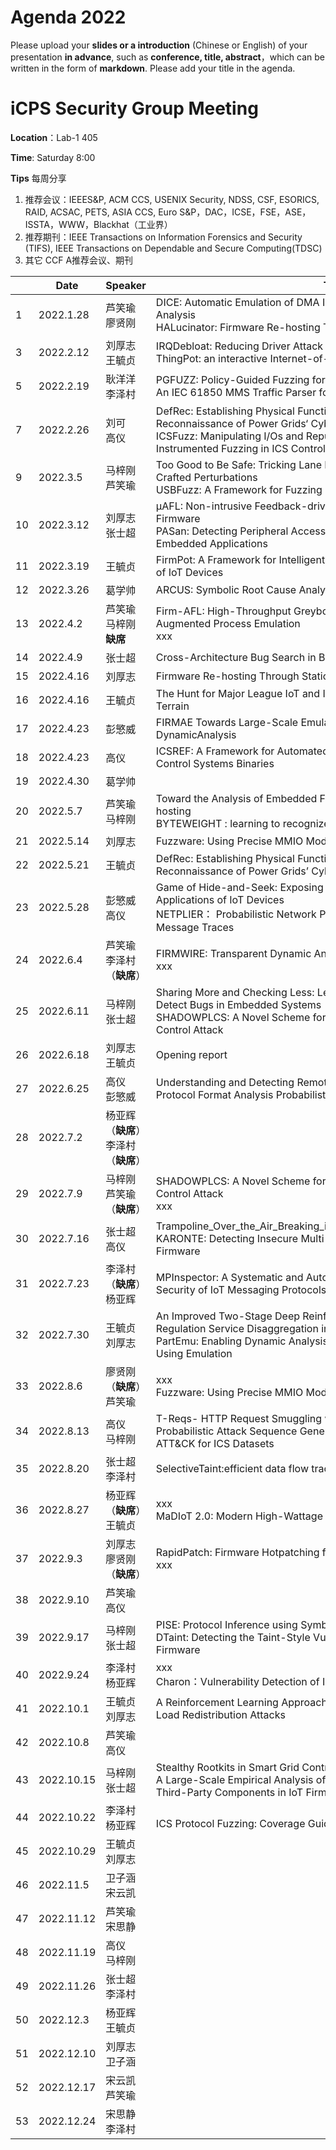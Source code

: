 # Agenda 2022
Please upload your **slides or a introduction** (Chinese or English) of your presentation **in advance**, such as **conference, title, abstract**，which can be written in the form of **markdown**. Please add your title in the agenda.
# iCPS Security Group Meeting
**Location**：Lab-1 405

**Time**: Saturday 8:00

**Tips** 每周分享
1. 推荐会议：IEEES&P, ACM CCS, USENIX Security, NDSS, CSF, ESORICS, RAID, ACSAC, PETS, ASIA CCS, Euro S&P，DAC，ICSE，FSE，ASE，ISSTA，WWW，Blackhat（工业界）
2. 推荐期刊：IEEE Transactions on Information Forensics and Security (TIFS), IEEE Transactions on Dependable and Secure Computing(TDSC)
3. 其它 CCF A推荐会议、期刊

|  |Date  | Speaker | Title |Reporter|
| --- | --- | --- | --- |---|
| 1 | 2022.1.28 |芦笑瑜<br>廖贤刚  | DICE: Automatic Emulation of DMA Input Channels for Dynamic Firmware Analysis<br>HALucinator: Firmware Re-hosting Through Abstraction Layer Emulation  |
| 3 | 2022.2.12 |刘厚志<br>王毓贞  | IRQDebloat: Reducing Driver Attack Surface in Embedded Devices<br>ThingPot: an interactive Internet-of-Things honeypot |
| 5 | 2022.2.19 |耿洋洋<br>李泽村   | PGFUZZ: Policy-Guided Fuzzing  for Robotic Vehicles<br>An IEC 61850 MMS Traffic Parser for Customizable and Efficient Intrusion |
| 7 | 2022.2.26 |刘可<br>高仪  | DefRec: Establishing Physical Function Virtualization to Disrupt Reconnaissance of Power Grids‘ Cyber-Physical Infrastructures<br>ICSFuzz: Manipulating I/Os and Repurposing Binary Code to Enable Instrumented Fuzzing in ICS Control Applications |
| 9 | 2022.3.5 |马梓刚<br>芦笑瑜  | Too Good to Be Safe: Tricking Lane Detection in Autonomous Driving with Crafted Perturbations <br> USBFuzz: A Framework for Fuzzing USB Drivers by Device Emulation |
| 10 | 2022.3.12 |刘厚志<br>张士超  | μAFL: Non-intrusive Feedback-driven Fuzzing for Microcontroller Firmware<br>PASan: Detecting Peripheral Access Concurrency Bugs within Bare-Metal Embedded Applications |
| 11 | 2022.3.19 |王毓贞  | FirmPot: A Framework for Intelligent-Interaction Honeypots Using Firmware of IoT Devices |
| 12 | 2022.3.26 |葛学帅  | ARCUS: Symbolic Root Cause Analysis of Exploits in Production Systems |
| 13 | 2022.4.2 |芦笑瑜<br>马梓刚 **缺席**  | Firm-AFL: High-Throughput Greybox Fuzzing of IoT Firmware via Augmented Process Emulation<br>xxx |
| 14 | 2022.4.9 |张士超  | Cross-Architecture Bug Search in Binary Executables |
| 15 | 2022.4.16 |刘厚志  | Firmware Re-hosting Through Static Binary-level Porting |
| 16 | 2022.4.16 |王毓贞  | The Hunt for Major League IoT and ICS Threats A Deep Dive into IoT Threat Terrain |
| 17 | 2022.4.23 |彭慜威  | FIRMAE Towards Large-Scale Emulation of IoT Firmware for DynamicAnalysis |
| 18 | 2022.4.23 |高仪  | ICSREF: A Framework for Automated Reverse Engineering of Industrial Control Systems Binaries |
| 19 | 2022.4.30 |葛学帅  |  |
| 20 | 2022.5.7 |芦笑瑜<br>马梓刚| Toward the Analysis of Embedded Firmware through Automated Re-hosting<br>BYTEWEIGHT : learning to recognize fuctions in Binary Code |
| 21 | 2022.5.14 |刘厚志| Fuzzware: Using Precise MMIO Modeling for Effective Firmware Fuzzing|
| 22 | 2022.5.21 |王毓贞  | DefRec: Establishing Physical Function Virtualization to Disrupt Reconnaissance of Power Grids’ Cyber-Physical Infrastructures|
| 23 | 2022.5.28 |彭慜威<br>高仪  | Game of Hide-and-Seek: Exposing Hidden Interfaces in Embedded Web Applications of IoT Devices<br>NETPLIER： Probabilistic Network Protocol Reverse Engineering from Message Traces |
| 24 | 2022.6.4 |芦笑瑜<br>李泽村（**缺席**）  | FIRMWIRE: Transparent Dynamic Analysis for Cellular Baseband Firmware<br>xxx |） |
| 25 | 2022.6.11 |马梓刚<br>张士超  |Sharing More and Checking Less: Leveraging Common Input Keywords to Detect Bugs in Embedded Systems<br> SHADOWPLCS: A Novel Scheme for Remote Detection of Industrial Process Control Attack|
| 26 | 2022.6.18 |刘厚志 <br>王毓贞 |Opening report |
| 27 | 2022.6.25 |高仪<br>彭慜威  |  Understanding and Detecting Remote Infection on Linux-based IoT Devices <br> Protocol Format Analysis Probabilistic Graphical Model Summary |
| 28 | 2022.7.2 | 杨亚辉（**缺席**）<br>李泽村（**缺席**） |  |
| 29 | 2022.7.9 | 马梓刚<br>芦笑瑜（**缺席**） | SHADOWPLCS: A Novel Scheme for Remote Detection of Industrial Process Control Attack<br>xxx ||
| 30 | 2022.7.16 |张士超<br> 高仪 |Trampoline_Over_the_Air_Breaking_in_IoT_Devices_Through_MQTT_Brokers <br> KARONTE: Detecting Insecure Multi-binary Interactions in Embedded Firmware  |
| 31 | 2022.7.23 |李泽村（**缺席**）<br> 杨亚辉 | MPInspector: A Systematic and Automatic Approach for Evaluating the Security of IoT Messaging Protocols |
| 32 | 2022.7.30 |王毓贞<br> 刘厚志 | An Improved Two-Stage Deep Reinforcement Learning Approach for Regulation Service Disaggregation in a Virtual Power Plant <br> PartEmu: Enabling Dynamic Analysis of Real-World TrustZone Software Using Emulation |
| 33 | 2022.8.6 | 廖贤刚（**缺席**）<br> 芦笑瑜 | xxx<br>Fuzzware: Using Precise MMIO Modeling for Effective Firmware Fuzzing || 
| 34 | 2022.8.13 |高仪<br> 马梓刚 | T-Reqs- HTTP Request Smuggling with Differential Fuzzing <br> Probabilistic Attack Sequence Generation and Execution Based on MITRE ATT&CK for ICS Datasets |
| 35 | 2022.8.20 |张士超<br> 李泽村 | SelectiveTaint:efficient data flow tracking with static binary rewriting |
| 36 | 2022.8.27 |杨亚辉（**缺席**）<br> 王毓贞 | xxx<br>MaDIoT 2.0: Modern High-Wattage IoT Botnet Attacks and Defenses ||
| 37 | 2022.9.3 |刘厚志<br> 廖贤刚（**缺席**） | RapidPatch: Firmware Hotpatching for Real-Time Embedded Devices<br>xxx ||
| 38 | 2022.9.10 |芦笑瑜<br> 高仪 |  |
| 39 | 2022.9.17 |马梓刚<br> 张士超 | PISE: Protocol Inference using Symbolic Execution and Automata Learning <br> DTaint: Detecting the Taint-Style Vulnerability in Embedded Device Firmware |
| 40 | 2022.9.24 |李泽村<br> 杨亚辉 | xxx<br>Charon：Vulnerability Detection of ICS Protocols Via Cross-State Fuzzing |
| 41 | 2022.10.1 |王毓贞<br> 刘厚志 | A Reinforcement Learning Approach for Defending Against Multiscenario Load Redistribution Attacks |
| 42 | 2022.10.8 |芦笑瑜<br> 高仪 |  |
| 43 | 2022.10.15 |马梓刚<br> 张士超 | Stealthy Rootkits in Smart Grid Controllers<br>A Large-Scale Empirical Analysis of the Vulnerabilities Introduced by Third-Party Components in IoT Firmware |
| 44 | 2022.10.22 |李泽村<br> 杨亚辉 | <br>ICS Protocol Fuzzing: Coverage Guided Packet Crack and Generation |
| 45 | 2022.10.29 |王毓贞<br> 刘厚志 |  |
| 46 | 2022.11.5 |卫子涵<br> 宋云凯 |  |
| 47 | 2022.11.12 |芦笑瑜<br> 宋思静 |  |
| 48 | 2022.11.19 |高仪<br> 马梓刚 |  |
| 49 | 2022.11.26 |张士超<br> 李泽村 |  |
| 50 | 2022.12.3 |杨亚辉<br> 王毓贞 |  |
| 51 | 2022.12.10 |刘厚志<br> 卫子涵 |  |
| 52 | 2022.12.17 |宋云凯<br> 芦笑瑜 |  |
| 53 | 2022.12.24 |宋思静<br> 李泽村 |  |
